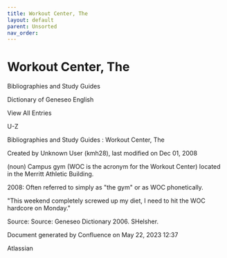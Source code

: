 ```yaml
---
title: Workout Center, The
layout: default
parent: Unsorted
nav_order:
---
```


# Workout Center, The

Bibliographies and Study Guides

Dictionary of Geneseo English

View All Entries

U-Z

Bibliographies and Study Guides : Workout Center, The

Created by  Unknown User (kmh28), last modified on Dec 01, 2008

(noun) Campus gym (WOC is the acronym for the Workout Center) located in the Merritt Athletic Building.

2008: Often referred to simply as &quot;the gym&quot; or as WOC phonetically.

&quot;This weekend completely screwed up my diet, I need to hit the WOC hardcore on Monday.&quot;

Source: Source: Geneseo Dictionary 2006. SHelsher.

Document generated by Confluence on May 22, 2023 12:37

Atlassian
